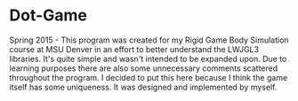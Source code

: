 # Dot-Game
Spring 2015 - This program was created for my Rigid Game Body Simulation course at MSU Denver in an effort to better understand the LWJGL3 libraries. It's quite simple and wasn't intended to be expanded upon. Due to learning purposes there are also some unnecessary comments scattered throughout the program. I decided to put this here because I think the game itself has some uniqueness. It was designed and implemented by myself.
